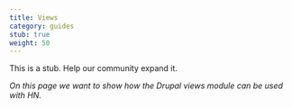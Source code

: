```yaml
---
title: Views
category: guides
stub: true
weight: 50
---
```


This is a stub. Help our community expand it.

_On this page we want to show how the Drupal views module can be used with HN._
